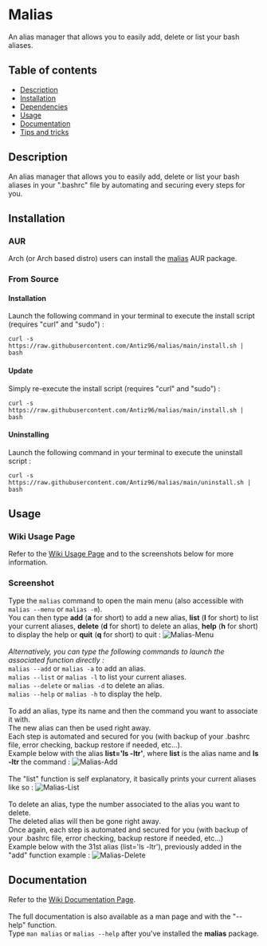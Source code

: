 # Malias

An  alias  manager that allows you to easily add, delete or list your bash aliases.

## Table of contents
* [Description](#description)
* [Installation](#installation)
* [Dependencies](#dependencies)
* [Usage](#usage)
* [Documentation](#documentation)
* [Tips and tricks](#tips-and-tricks)


## Description

An alias manager that allows you to easily add, delete or list your bash aliases in your ".bashrc" file by automating and securing every steps for you.

## Installation

### AUR

Arch (or Arch based distro) users can install the [malias](https://aur.archlinux.org/packages/malias "malias AUR package") AUR package.

### From Source

#### Installation

Launch the following command in your terminal to execute the install script (requires "curl" and "sudo") :
```
curl -s https://raw.githubusercontent.com/Antiz96/malias/main/install.sh | bash
```

#### Update

Simply re-execute the install script (requires "curl" and "sudo") :
```
curl -s https://raw.githubusercontent.com/Antiz96/malias/main/install.sh | bash
```

#### Uninstalling

Launch the following command in your terminal to execute the uninstall script :
```
curl -s https://raw.githubusercontent.com/Antiz96/malias/main/uninstall.sh | bash
```

## Usage

### Wiki Usage Page

Refer to the [Wiki Usage Page](https://github.com/Antiz96/malias/wiki/Usage "Wiki Usage Page") and to the screenshots below for more information.

### Screenshot

Type the `malias` command to open the main menu (also accessible with `malias --menu` or `malias -m`).
<br>
You can then type **add** (**a** for short) to add a new alias, **list** (**l** for short) to list your current aliases, **delete** (**d** for short) to delete an alias, **help** (**h** for short) to display the help or **quit** (**q** for short) to quit :
![Malias-Menu](https://user-images.githubusercontent.com/53110319/166229747-45705537-e3ac-413c-9d3d-ba3d0a541a83.png)
<br>
<br>
*Alternatively, you can type the following commands to launch the associated function directly :*
<br>
`malias --add` or `malias -a` to add an alias.
<br>
`malias --list` or `malias -l` to list your current aliases.
<br>
`malias --delete` or `malias -d` to delete an alias.
<br>
`malias --help` or `malias -h` to display the help.
<br>
<br>
To add an alias, type its name and then the command you want to associate it with.
<br>
The new alias can then be used right away.
<br>
Each step is automated and secured for you (with backup of your .bashrc file, error checking, backup restore if needed, etc...).
<br>
Example below with the alias **list='ls -ltr'**, where **list** is the alias name and **ls -ltr** the command :
![Malias-Add](https://user-images.githubusercontent.com/53110319/166231323-42a1a89d-3bc5-4cd3-93a0-abe16b5c1def.png)
<br>
<br>
The "list" function is self explanatory, it basically prints your current aliases like so :
![Malias-List](https://user-images.githubusercontent.com/53110319/166232292-aa5b2d15-683d-4535-ab07-576bfb6c05cf.png)
<br>
<br>
To delete an alias, type the number associated to the alias you want to delete.
<br>
The deleted alias will then be gone right away.
<br>
Once again, each step is automated and secured for you (with backup of your .bashrc file, error checking, backup restore if needed, etc...)
<br>
Example below with the 31st alias (list='ls -ltr'), previously added in the "add" function example :
![Malias-Delete](https://user-images.githubusercontent.com/53110319/166232379-be5b619e-2d8f-4d09-8f71-c87c9a43e550.png)


## Documentation

Refer to the [Wiki Documentation Page](https://github.com/Antiz96/malias/wiki/Documentation "Wiki Documentation Page").
<br>
<br>
The full documentation is also available as a man page and with the "--help" function.
<br>
Type `man malias` or `malias --help` after you've installed the **malias** package.
